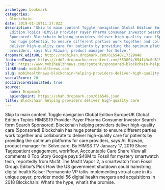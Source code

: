 ```yaml
---
archetype: bookmark
categories:
- Blockchain
date: 2019-01-18T11:27:02Z
description: 'Skip to main content Toggle navigation Global Edition EuropeUK Global
  Edition Topics HIMSS19 Provider Payer Pharma Consumer Investor Search form Search
  Sponsored: Blockchain helping providers deliver high-quality care (Sponsored) Blockchain
  has huge potential to ensure different parties work together and collaborate to
  deliver high-quality care for patients by providing the optimum platforms for care
  providers, says Ali Rizwan, product manager for Solve.'
dropmark.editURL: http://radhikan.dropmark.com/616548/17329048
featuredImage: https://cdn2.dropmarkusercontent.com/353804/654143c0d61547893aa8abb6bfa15ebad7890e6da0a88ab7490ae7fd1fa40f69/thumbnail/blockchain.JPG?Expires=1557430063&Signature=YZu5WT~IKj80OMFv2xVVtI~ukhgTJG3VkoTHLovzh5tWDuPqBS-HHZkKdh5j-MlYi9cL7tyc-F3vxXz69vb3Jl25ABpzrA390G8gZGwjo6KmrTNCQ7QO-7YjhnqOC4D2ZSgb07LUMQ4igXG8KShMjPFWjrFfZ4Kf3LnvU4oIeht66AixMCP5fkjuAHsU8r930bNUzCM8QYBLFLN26lJseDxXlIJtbD9~eVXiqlehSw88NvkFEmyGQ9O2PyDOLWWT-x2ftnOnEXjh9kWd20fLohksW3NZCoZ~b0SUN0Ddmvc1RzBMJdY6sJPxgGb0sbohZulpfWfBNvbHwNcNOWG78w__&Key-Pair-Id=APKAITQYWVEN757ZA4KQ
link: https://www.mobihealthnews.com/content/sponsored-blockchain-helping-providers-deliver-high-quality-care
linkBrand: mobihealthnews.com
slug: mobihealthnews-blockchain-helping-providers-deliver-high-quality-care
socialScore: 20
socialScoreSimulated: true
source:
  name: Dropmark
  apiendpoint: https://shah.dropmark.com/616548.json
title: Blockchain helping providers deliver high-quality care
---
```

Skip to main content Toggle navigation Global Edition EuropeUK Global Edition Topics HIMSS19 Provider Payer Pharma Consumer Investor Search form Search Sponsored: Blockchain helping providers deliver high-quality care (Sponsored) Blockchain has huge potential to ensure different parties work together and collaborate to deliver high-quality care for patients by providing the optimum platforms for care providers, says Ali Rizwan, product manager for Solve.care. By HIMSS TV January 17, 2019 Share Tags:patient engagement, workflow, Accountable Care Share View all comments 0 Top Story Google pays $40M to Fossil for mystery smartwatch tech, reportedly from Misfit The Misfit Vapor 2, a smartwatch from Fossil Group. Editor’s Pick How the US government shutdown could hamstring digital health Kaiser Permanente VP talks implementing virtual care in its unique payer, provider model 56 digital health mergers and acquisitions in 2018 Blockchain: What’s the hype, what’s the promise.

